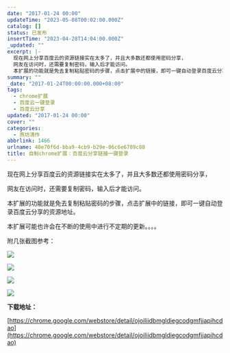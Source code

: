```yaml
---
date: "2017-01-24 00:00"
updateTime: "2023-05-08T00:02:00.000Z"
catalog: []
status: 已发布
insertTime: "2023-04-28T14:04:00.000Z"
_updated: ""
excerpt: |-
  现在网上分享百度云的资源链接实在太多了，并且大多数还都使用密码分享，
  网友在访问时，还需要复制密码，输入后才能访问。
  本扩展的功能就是免去复制粘贴密码的步骤，点击扩展中的链接，即可一键自动登录百度云分享的资源地址。
summary: ""
_date: "2017-01-24T00:00:00.000+08:00"
tags:
  - chrome扩展
  - 百度云一键登录
  - 百度云分享
updated: "2017-01-24 00:00"
cover: ""
categories:
  - 燕坊清作
abbrlink: 1466
urlname: 40e70f6d-bba9-4cb9-b29e-06c6e6789c88
title: 自制chrome扩展：百度云分享链接一键登录
---
```


现在网上分享百度云的资源链接实在太多了，并且大多数还都使用密码分享，

网友在访问时，还需要复制密码，输入后才能访问。

本扩展的功能就是免去复制粘贴密码的步骤，点击扩展中的链接，即可一键自动登录百度云分享的资源地址。

本扩展可能也许会在不断的使用中进行不定期的更新。。。。

附几张截图参考：

![](https://lh3.googleusercontent.com/kG3Us1xpA5dfoX3vAwxeekFYjUCg11V1KjcEj74dKxDYsPSRCu4gFnRgmZ81aPjMqUQkqnTinw=s640-h400-e365-rw)

![](https://lh3.googleusercontent.com/_9JQwpqdmYupZh9PmBGM9VKNraDuKWS1QbFoUWSEkjkJ0pmYFNXFWR4c9SPPn50JkQzucVHI=s640-h400-e365-rw)

![](https://lh3.googleusercontent.com/0gMRIJcteDelj9p-_onQrKQWpP1YPOfKOAoHhJpMKmXqSmtGzgX0SLazfGPBOP6wecT7ZbO_=s640-h400-e365-rw)

![](https://lh3.googleusercontent.com/QdQbQhYYwkGDkJbMwkEF5Vm0koFkW1ZuMPsr709i9A8DNd40zQC4m4FGHsL04KXhsLiK_w_OFA=s640-h400-e365-rw)

**下载地址：**

[https://chrome.google.com/webstore/detail/ojoiliidbmgldiegcodgmfjjapihcdao](https://chrome.google.com/webstore/detail/ojoiliidbmgldiegcodgmfjjapihcdao)
